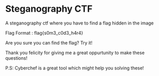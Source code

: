 #                   Steganography CTF

A steganography ctf where you have to find a flag hidden in the image

Flag Format : flag{s0m3_c0d3_h4r4}

Are you sure you can find the flag? Try it!

Thank you felicity for giving me a great oppurtunity to make these questions!

P.S: Cyberchef is a great tool which might help you solving these!
